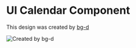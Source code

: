 # UI Calendar Component
This design was created by [bg-d](https://gist.github.com/tuzz/3331384)

![Created by bg-d](https://cdn.dribbble.com/users/4965/screenshots/14756582/media/29a08d2b10d06f14eee962c6871502ab.png)
